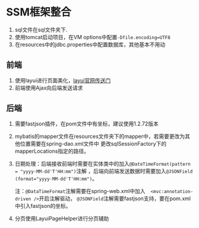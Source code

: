 # SSM框架整合
1. sql文件在sql文件夹下.
2. 使用tomcat启动项目，在VM options中配置``-Dfile.encoding=UTF8``
3. 在resources中的jdbc.properties中配置数据库，其他基本不用动

## 前端
1. 使用layui进行页面美化，[layui官网传送门](https://www.layui.com/doc/)
2. 前端使用Ajax向后端发送请求

## 后端
1. 需要fastjson插件，在pom文件中有坐标，建议使用1.2.72版本
2. mybatis的mapper文件在resources文件夹下的mapper中，若需要更改为其他位置需要在spring-dao.xml文件中
更改sqlSessionFactory下的mapperLocations指定的路径。
3. 日期处理：后端接收前端时需要在实体类中的加入``@DateTimeFormat(pattern = "yyyy-MM-dd'T'HH:mm")``注解
，后端向前端发送数据时需要加入``@JSONField (format="yyyy-MM-dd'T'HH:mm")``。
    
    注：``@DataTimeFormat``注解需要在spring-web.xml中加入``  <mvc:annotation-driven />``开启注解驱动，
``@JSONField``注解需要fastjson支持，要在pom.xml中引入fastjson的坐标。

4. 分页使用LayuiPageHelper进行分页辅助
 

